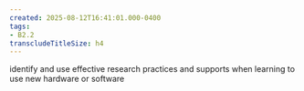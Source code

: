 ```yaml
---
created: 2025-08-12T16:41:01.000-0400
tags:
- B2.2
transcludeTitleSize: h4
---
```


identify and use effective research practices and supports when learning to use new hardware or software